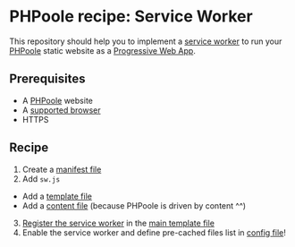 # PHPoole recipe: Service Worker

This repository should help you to implement a [service worker](https://developers.google.com/web/fundamentals/getting-started/primers/service-workers#what_is_a_service_worker) to run your [PHPoole](http://phpoole.org/) static website as a [Progressive Web App](https://developers.google.com/web/progressive-web-apps/).

## Prerequisites
* A [PHPoole](http://phpoole.org/) website
* A [supported browser](https://developer.microsoft.com/en-us/microsoft-edge/platform/status/serviceworker/)
* HTTPS

## Recipe

1. Create a [manifest file](/static/manifest.json)
2. Add `sw.js`
  * Add a [template file](/layouts/sw.js.twig)
  * Add a [content file](/content/sw.md) (because PHPoole is driven by content ^^)
3. [Register the service worker](/layouts/includes/regsw.js.twig) in the [main template file](/layouts/index.html.twig)
4. Enable the service worker and define pre-cached files list in [config file](/phpoole.yml)!
